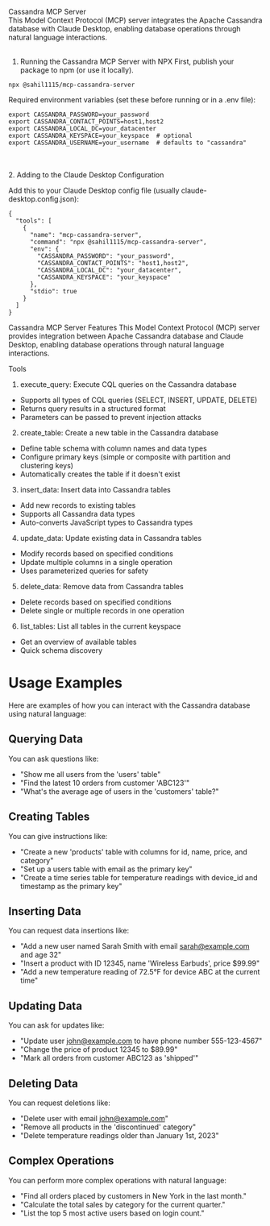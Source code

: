 Cassandra MCP Server <br>
This Model Context Protocol (MCP) server integrates the Apache Cassandra database with Claude Desktop, enabling database operations through natural language interactions.
<br>
<br>
1. Running the Cassandra MCP Server with NPX
First, publish your package to npm (or use it locally). 

```
npx @sahil1115/mcp-cassandra-server

```
Required environment variables (set these before running or in a .env file):

```
export CASSANDRA_PASSWORD=your_password
export CASSANDRA_CONTACT_POINTS=host1,host2
export CASSANDRA_LOCAL_DC=your_datacenter
export CASSANDRA_KEYSPACE=your_keyspace  # optional
export CASSANDRA_USERNAME=your_username  # defaults to "cassandra"
```

<br>
<br>
2. Adding to the Claude Desktop Configuration

Add this to your Claude Desktop config file (usually claude-desktop.config.json):

```
{
  "tools": [
    {
      "name": "mcp-cassandra-server",
      "command": "npx @sahil1115/mcp-cassandra-server",
      "env": {
        "CASSANDRA_PASSWORD": "your_password",
        "CASSANDRA_CONTACT_POINTS": "host1,host2",
        "CASSANDRA_LOCAL_DC": "your_datacenter",
        "CASSANDRA_KEYSPACE": "your_keyspace"
      },
      "stdio": true
    }
  ]
}
```

Cassandra MCP Server Features
This Model Context Protocol (MCP) server provides integration between Apache Cassandra database and Claude Desktop, enabling database operations through natural language interactions.

Tools
1. execute_query: Execute CQL queries on the Cassandra database
* Supports all types of CQL queries (SELECT, INSERT, UPDATE, DELETE)
* Returns query results in a structured format
* Parameters can be passed to prevent injection attacks


2. create_table: Create a new table in the Cassandra database
* Define table schema with column names and data types
* Configure primary keys (simple or composite with partition and clustering keys)
* Automatically creates the table if it doesn't exist


3. insert_data: Insert data into Cassandra tables
* Add new records to existing tables
* Supports all Cassandra data types
* Auto-converts JavaScript types to Cassandra types


4. update_data: Update existing data in Cassandra tables
* Modify records based on specified conditions
* Update multiple columns in a single operation
* Uses parameterized queries for safety


5. delete_data: Remove data from Cassandra tables
* Delete records based on specified conditions
* Delete single or multiple records in one operation


6. list_tables: List all tables in the current keyspace
* Get an overview of available tables
* Quick schema discovery


# Usage Examples

Here are examples of how you can interact with the Cassandra database using natural language:

## Querying Data
You can ask questions like:
- "Show me all users from the 'users' table"
- "Find the latest 10 orders from customer 'ABC123'"
- "What's the average age of users in the 'customers' table?"

## Creating Tables
You can give instructions like:
- "Create a new 'products' table with columns for id, name, price, and category"
- "Set up a users table with email as the primary key"
- "Create a time series table for temperature readings with device_id and timestamp as the primary key"

## Inserting Data
You can request data insertions like:
- "Add a new user named Sarah Smith with email sarah@example.com and age 32"
- "Insert a product with ID 12345, name 'Wireless Earbuds', price $99.99"
- "Add a new temperature reading of 72.5°F for device ABC at the current time"

## Updating Data
You can ask for updates like:
- "Update user john@example.com to have phone number 555-123-4567"
- "Change the price of product 12345 to $89.99"
- "Mark all orders from customer ABC123 as 'shipped'"

## Deleting Data
You can request deletions like:
- "Delete user with email john@example.com"
- "Remove all products in the 'discontinued' category"
- "Delete temperature readings older than January 1st, 2023"

## Complex Operations
You can perform more complex operations with natural language:
- "Find all orders placed by customers in New York in the last month."
- "Calculate the total sales by category for the current quarter."
- "List the top 5 most active users based on login count."

